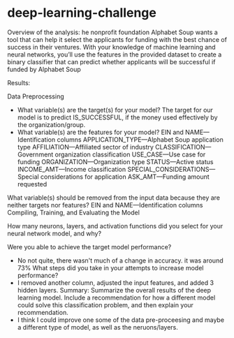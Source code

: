 # deep-learning-challenge

Overview of the analysis: he nonprofit foundation Alphabet Soup wants a tool that can help it select the applicants for funding with the best chance of success in their ventures. With your knowledge of machine learning and neural networks, you’ll use the features in the provided dataset to create a binary classifier that can predict whether applicants will be successful if funded by Alphabet Soup

Results: 

Data Preprocessing

 - What variable(s) are the target(s) for your model?
     The target for our model is to predict IS_SUCCESSFUL, if the money used effectively by the organization/group.
- What variable(s) are the features for your model?
    EIN and NAME—Identification columns
  APPLICATION_TYPE—Alphabet Soup application type
  AFFILIATION—Affiliated sector of industry
  CLASSIFICATION—Government organization classification
  USE_CASE—Use case for funding
  ORGANIZATION—Organization type
  STATUS—Active status
  INCOME_AMT—Income classification
  SPECIAL_CONSIDERATIONS—Special considerations for application
  ASK_AMT—Funding amount requested

What variable(s) should be removed from the input data because they are neither targets nor features?
  EIN and NAME—Identification columns
Compiling, Training, and Evaluating the Model

How many neurons, layers, and activation functions did you select for your neural network model, and why?
  
Were you able to achieve the target model performance?
   - No not quite, there wasn't much of a change in accuracy. it was around 73%
What steps did you take in your attempts to increase model performance?
   - I removed another column, adjusted the input features, and added 3 hidden layers.
Summary: Summarize the overall results of the deep learning model. Include a recommendation for how a different model could solve this classification problem, and then explain your recommendation.
  -  I think I could improve one some of the data pre-proceesing and maybe a different type of model, as well as the neruons/layers.
